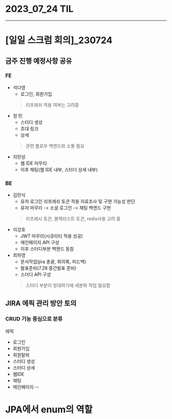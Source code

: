 # 2023_07_24 TIL
---
# [일일 스크럼 회의]_230724
## 금주 진행 예정사항 공유
### FE
- 석다영
    - 로그인, 회원가입
    > 리프레쉬 적용 여부는 고려중
- 정 민
    - 스터디 생성
    - 초대 링크
    - 상세
    > 관련 플로우 백엔드와 소통 필요
- 지민성
    - 웹 IDE 마무리
    - 이후 채팅(웹 IDE 내부, 스터디 상세 내부)
### BE
- 김민식
    - 유저 로그인 리프레쉬 토큰 적용 자료조사 및 구현 가능성 판단
    - 유저 마무리 -> 소셜 로그인 -> 채팅 백엔드 구현
    > 리프레시 토큰, 블랙리스트 토큰, redis사용 고려 중
- 이강호
    - JWT 마무리(시큐리티 적용 성공)
    - 메인페이지 API 구성
    - 이후 스터디부분 백엔드 동참
- 최하영
    - 문서작업(jira 총괄, 회의록, 피드백)
    - 발표준비(7.28 중간발표 준비)
    - 스터디 API 구성
    > 스터디 부분이 방대하기에 세분화 작업 필요함

## JIRA 에픽 관리 방안 토의
### CRUD 기능 중심으로 분류
에픽
- 로그인
- 회원가입
- 회원탈퇴
- 스터디 생성
- 스터디 상세
- 웹IDE
- 채팅
- 메인페이지
--

# JPA에서 enum의 역할
